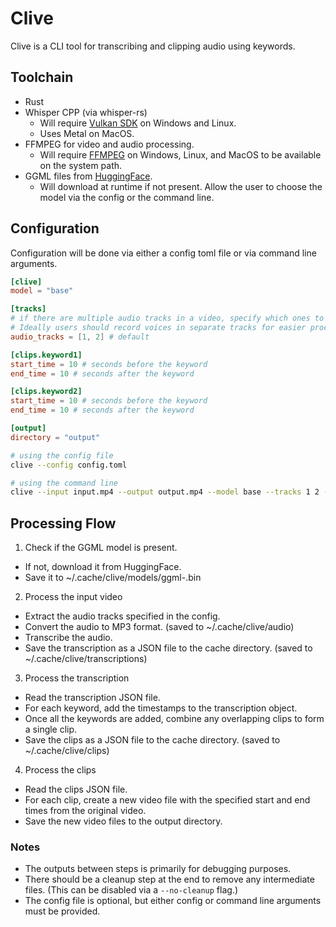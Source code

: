 # Clive

Clive is a CLI tool for transcribing and clipping audio using keywords.

## Toolchain

- Rust
- Whisper CPP (via whisper-rs)
  - Will require [Vulkan SDK](https://www.lunarg.com/vulkan-sdk/) on Windows and Linux.
  - Uses Metal on MacOS.
- FFMPEG for video and audio processing.
  - Will require [FFMPEG](https://ffmpeg.org/download.html) on Windows, Linux, and MacOS to be available on the system path.
- GGML files from [HuggingFace](https://huggingface.co/ggerganov/whisper.cpp/tree/main).
  - Will download at runtime if not present. Allow the user to choose the model via the config or the command line.

## Configuration

Configuration will be done via either a config toml file or via command line arguments.

```toml
[clive]
model = "base"

[tracks]
# if there are multiple audio tracks in a video, specify which ones to use.
# Ideally users should record voices in separate tracks for easier processing.
audio_tracks = [1, 2] # default 

[clips.keyword1]
start_time = 10 # seconds before the keyword
end_time = 10 # seconds after the keyword

[clips.keyword2]
start_time = 10 # seconds before the keyword
end_time = 10 # seconds after the keyword

[output]
directory = "output"
```

```bash
# using the config file
clive --config config.toml

# using the command line
clive --input input.mp4 --output output.mp4 --model base --tracks 1 2 --clips keyword1 keyword2 keyword3 # default for CLI is 30 seconds before and after the keyword
```

## Processing Flow

1. Check if the GGML model is present.
  - If not, download it from HuggingFace.
  - Save it to ~/.cache/clive/models/ggml-<model-name>.bin
2. Process the input video
  - Extract the audio tracks specified in the config.
  - Convert the audio to MP3 format. (saved to ~/.cache/clive/audio)
  - Transcribe the audio.
  - Save the transcription as a JSON file to the cache directory. (saved to ~/.cache/clive/transcriptions)
3. Process the transcription
  - Read the transcription JSON file.
  - For each keyword, add the timestamps to the transcription object.
  - Once all the keywords are added, combine any overlapping clips to form a single clip.
  - Save the clips as a JSON file to the cache directory. (saved to ~/.cache/clive/clips)
4. Process the clips
  - Read the clips JSON file.
  - For each clip, create a new video file with the specified start and end times from the original video.
  - Save the new video files to the output directory.

### Notes

- The outputs between steps is primarily for debugging purposes.
- There should be a cleanup step at the end to remove any intermediate files. (This can be disabled via a `--no-cleanup` flag.)
- The config file is optional, but either config or command line arguments must be provided.
